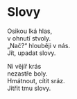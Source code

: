 Slovy
=====

Osikou lká hlas,  
v ohnutí stvoly.  
„Nač?“ hlouběji v nás.  
Jít, upadat slovy.

Ni vějíř krás  
nezastře boly.  
Hmátnout, cítit sráz.  
Jitřit tmu slovy.



